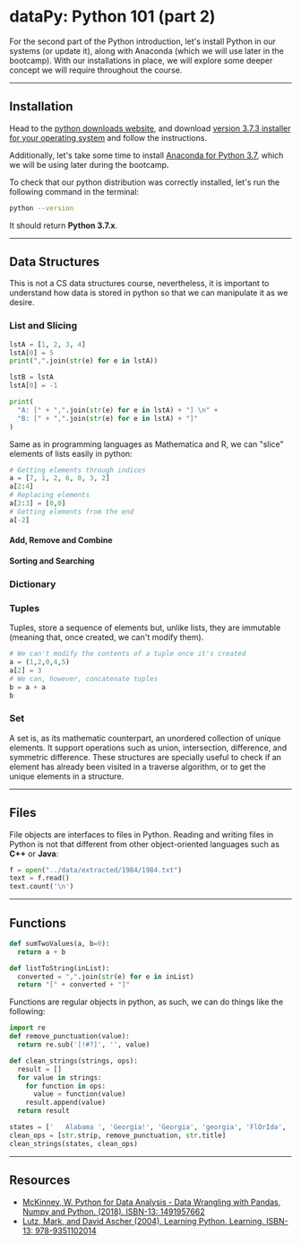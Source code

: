 # dataPy: Python 101 (part 2)

For the second part of the Python introduction, let's install Python in our systems (or update it), along with Anaconda (which we will use later in the bootcamp). With our installations in place, we will explore some deeper concept we will require throughout the course.

<hr>

##  Installation

Head to the [python downloads website](https://www.python.org/downloads/), and download [version 3.7.3 installer for your operating system](https://www.python.org/downloads/release/python-373/) and follow the instructions.

Additionally, let's take some time to install [Anaconda for Python 3.7](https://www.anaconda.com/distribution/), which we will be using later during the bootcamp.

To check that our python distribution was correctly installed, let's run the following command in the terminal:

```bash
python --version
```

It should return **Python 3.7.x**.

<hr>

##  Data Structures

This is not a CS data structures course, nevertheless, it is important to understand how data is stored in python so that we can manipulate it as we desire.

### List and Slicing

```python
lstA = [1, 2, 3, 4]
lstA[0] = 5
print(",".join(str(e) for e in lstA))
```

```python
lstB = lstA
lstA[0] = -1

print(
  "A: [" + ",".join(str(e) for e in lstA) + "] \n" +
  "B: [" + ",".join(str(e) for e in lstA) + "]"
)
```

Same as in programming languages as Mathematica and R, we can "slice" elements of lists easily in python:

```python
# Getting elements through indices
a = [7, 1, 2, 6, 0, 3, 2]
a[2:4]
# Replacing elements
a[2:3] = [0,0]
# Getting elements from the end
a[-2]
```

####  Add, Remove and Combine

####  Sorting and Searching

### Dictionary

### Tuples

Tuples, store a sequence of elements but, unlike lists, they are immutable (meaning that, once created, we can't modify them).

```python
# We can't modify the contents of a tuple once it's created
a = (1,2,0,4,5)
a[2] = 3
# We can, however, concatenate tuples
b = a + a
b
```

### Set

A set is, as its mathematic counterpart, an unordered collection of unique elements. It support operations such as union, intersection, difference, and symmetric difference. These structures are specially useful to check if an element has already been visited in a traverse algorithm, or to get the unique elements in a structure.

<hr>

## Files

File objects are interfaces to files in Python. Reading and writing files in Python is not that different from other object-oriented languages such as **C++** or **Java**:

```python
f = open("../data/extracted/1984/1984.txt")
text = f.read()
text.count('\n')
```

<hr>

## Functions

```python
def sumTwoValues(a, b=0):
  return a + b
```

```python
def listToString(inList):
  converted = ",".join(str(e) for e in inList)
  return "[" + converted + "]"
```

Functions are regular objects in python, as such, we can do things like the following:

```python
import re
def remove_punctuation(value):
  return re.sub('[!#?]', '', value)

def clean_strings(strings, ops):
  result = []
  for value in strings:
    for function in ops:
      value = function(value)
    result.append(value)
  return result

states = ['   Alabama ', 'Georgia!', 'Georgia', 'georgia', 'FlOrIda', 'south   carolina##', 'West virginia?']
clean_ops = [str.strip, remove_punctuation, str.title]
clean_strings(states, clean_ops)
```

<hr>

##  Resources

* [McKinney, W. Python for Data Analysis - Data Wrangling with Pandas, Numpy and Python. (2018). ISBN-13: 1491957662](https://www.amazon.com/Python-Data-Analysis-Wrangling-IPython/dp/1491957662/ref=asc_df_1491957662/?tag=hyprod-20&linkCode=df0&hvadid=312140868236&hvpos=1o1&hvnetw=g&hvrand=6431209822672155744&hvpone=&hvptwo=&hvqmt=&hvdev=c&hvdvcmdl=&hvlocint=&hvlocphy=9032076&hvtargid=pla-396828636441&psc=1)
* [Lutz, Mark, and David Ascher (2004). Learning Python. Learning. ISBN-13: 978-9351102014](http://books.google.com/books?hl=en&amp;lr=&amp;id=ftA0yk1Z92wC&amp;oi=fnd&amp;pg=PT16&amp;dq=Learning+Python&amp;ots=FzKMS8tOZC&amp;sig=2ZEqAODN6tUtsrczbwbqKeTSp60)
